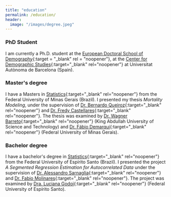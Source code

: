 ```yaml
---
title: "education"
permalink: /education/
header:
  image: "/images/degree.jpeg"
---
```


### PhD Student
I am currently a Ph.D. student at the [European Doctoral School of Demography](https://www.eds-demography.org){:target = "_blank" rel = "noopener"}, at the [Center for Demographic Studies](https://ced.uab.cat/en/){:target="_blank" rel="noopener"} at Universitat Autònoma de Barcelona (Spain).

### Master's degree
I have a Masters in [Statistics](http://www.est.ufmg.br/portal/pos-graduacao/english-version){:target="_blank" rel="noopener"} from the Federal University of Minas Gerais (Brazil).
I presented my thesis _Mortality Modeling_, under the supervision of [Dr. Bernardo Queiroz](https://docentes.face.ufmg.br/lanza/){:target="_blank" rel="noopener"} and [Dr. Fredy Castellares](http://lattes.cnpq.br/9309934981626540){:target="_blank" rel="noopener"}. The thesis was examined by [Dr. Wagner Barreto](http://lattes.cnpq.br/8823986506327201){:target="_blank" rel="noopener"} (King Abdullah University of Science and Technology) and [Dr. Fábio Demarqui](http://www.est.ufmg.br/~fndemarqui/){:target="_blank" rel="noopener"} (Federal University of Minas Gerais).

### Bachelor degree
I have a bachelor's degree in [Statistics](http://www.estatistica.ufes.br){:target="_blank" rel="noopener"} from the Federal University of Espírito Santo (Brazil).
I presented the project _A Segmented Regression Estimation for Autocorrelated Data_  under the supervision of [Dr. Alessandro Sarnaglia](http://lattes.cnpq.br/8857282220294025){:target="_blank" rel="noopener"} and [Dr. Fabio Molinares](http://lattes.cnpq.br/7160790421499438){:target="_blank" rel="noopener"}. The project was examined by [Dra. Luciana Godoi](http://lattes.cnpq.br/8559712091507289){:target="_blank" rel="noopener"} (Federal University of Espírito Santo).
